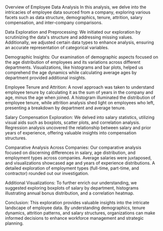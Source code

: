 Overview of Employee Data Analysis
In this analysis, we delve into the intricacies of employee data sourced from a company, exploring various facets such as data structure, demographics, tenure, attrition, salary compensation, and inter-company comparisons.

Data Exploration and Preprocessing: We initiated our exploration by scrutinizing the data's structure and addressing missing values. Additionally, we adjusted certain data types to enhance analysis, ensuring an accurate representation of categorical variables.

Demographic Insights: Our examination of demographic aspects focused on the age distribution of employees and its variations across different departments. Visualizations, like histograms and bar plots, helped us comprehend the age dynamics while calculating average ages by department provided additional insights.

Employee Tenure and Attrition: A novel approach was taken to understand employee tenure by calculating it as the sum of years in the company and age, minus the age when joined. A histogram illuminated the distribution of employee tenure, while attrition analysis shed light on employees who left, presenting a breakdown by department and average tenure.

Salary Compensation Exploration: We delved into salary statistics, utilizing visual aids such as boxplots, scatter plots, and correlation analysis. Regression analysis uncovered the relationship between salary and prior years of experience, offering valuable insights into compensation structures.

Comparative Analysis Across Companies: Our comparative analysis focused on discerning differences in salary, age distribution, and employment types across companies. Average salaries were juxtaposed, and visualizations showcased age and years of experience distributions. A detailed exploration of employment types (full-time, part-time, and contractor) rounded out our investigation.

Additional Visualizations: To further enrich our understanding, we suggested exploring boxplots of salary by department, histograms illustrating annual bonus distribution, and a correlation heatmap.

Conclusion: This exploration provides valuable insights into the intricate landscape of employee data. By understanding demographics, tenure dynamics, attrition patterns, and salary structures, organizations can make informed decisions to enhance workforce management and strategic planning.


